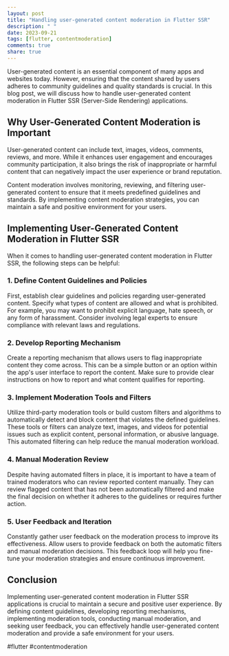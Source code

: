 ```yaml
---
layout: post
title: "Handling user-generated content moderation in Flutter SSR"
description: " "
date: 2023-09-21
tags: [flutter, contentmoderation]
comments: true
share: true
---
```


User-generated content is an essential component of many apps and websites today. However, ensuring that the content shared by users adheres to community guidelines and quality standards is crucial. In this blog post, we will discuss how to handle user-generated content moderation in Flutter SSR (Server-Side Rendering) applications.

## Why User-Generated Content Moderation is Important

User-generated content can include text, images, videos, comments, reviews, and more. While it enhances user engagement and encourages community participation, it also brings the risk of inappropriate or harmful content that can negatively impact the user experience or brand reputation.

Content moderation involves monitoring, reviewing, and filtering user-generated content to ensure that it meets predefined guidelines and standards. By implementing content moderation strategies, you can maintain a safe and positive environment for your users.

## Implementing User-Generated Content Moderation in Flutter SSR

When it comes to handling user-generated content moderation in Flutter SSR, the following steps can be helpful:

### 1. Define Content Guidelines and Policies

First, establish clear guidelines and policies regarding user-generated content. Specify what types of content are allowed and what is prohibited. For example, you may want to prohibit explicit language, hate speech, or any form of harassment. Consider involving legal experts to ensure compliance with relevant laws and regulations.

### 2. Develop Reporting Mechanism

Create a reporting mechanism that allows users to flag inappropriate content they come across. This can be a simple button or an option within the app's user interface to report the content. Make sure to provide clear instructions on how to report and what content qualifies for reporting.

### 3. Implement Moderation Tools and Filters

Utilize third-party moderation tools or build custom filters and algorithms to automatically detect and block content that violates the defined guidelines. These tools or filters can analyze text, images, and videos for potential issues such as explicit content, personal information, or abusive language. This automated filtering can help reduce the manual moderation workload.

### 4. Manual Moderation Review

Despite having automated filters in place, it is important to have a team of trained moderators who can review reported content manually. They can review flagged content that has not been automatically filtered and make the final decision on whether it adheres to the guidelines or requires further action.

### 5. User Feedback and Iteration

Constantly gather user feedback on the moderation process to improve its effectiveness. Allow users to provide feedback on both the automatic filters and manual moderation decisions. This feedback loop will help you fine-tune your moderation strategies and ensure continuous improvement.

## Conclusion

Implementing user-generated content moderation in Flutter SSR applications is crucial to maintain a secure and positive user experience. By defining content guidelines, developing reporting mechanisms, implementing moderation tools, conducting manual moderation, and seeking user feedback, you can effectively handle user-generated content moderation and provide a safe environment for your users.

#flutter #contentmoderation